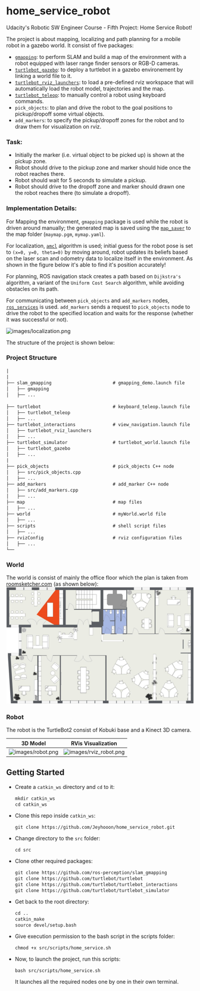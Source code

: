 # home_service_robot

Udacity's Robotic SW Engineer Course - Fifth Project: Home Service Robot!

The project is about mapping, localizing and path planning for a mobile robot in a gazebo world. It consist of five packages:
*  [`gmapping`](http://wiki.ros.org/gmapping): to perform SLAM and build a map of the environment with a robot equipped with laser range finder sensors or RGB-D cameras. 
*  [`turtlebot_gazebo`](http://wiki.ros.org/turtlebot_gazebo): to deploy a turtlebot in a gazebo environement by linking a world file to it.
* [`turtlebot_rviz_launchers`](http://wiki.ros.org/turtlebot_rviz_launchers): to load a pre-defined rviz workspace that will automatically load the robot model, trajectories and the map.
* [`turtlebot_teleop`](http://wiki.ros.org/turtlebot_teleop): to manually control a robot using keyboard commands.
* `pick_objects`: to plan and drive the robot to the goal positions to pickup/dropoff some virtual objects.
* `add_markers`: to specify the pickup/dropoff zones for the robot and to draw them for visualization on rviz.

### Task:
* Initially the marker (i.e. virtual object to be picked up) is shown at the pickup zone.
* Robot should drive to the pickup zone and marker should hide once the robot reaches there.
* Robot should wait for 5 seconds to simulate a pickup.
* Robot should drive to the dropoff zone and marker should drawn one the robot reaches there (to simulate a dropoff).

### Implementation Details:
For Mapping the environment, `gmapping` package is used while the robot is driven around manually; the generated map is saved using the [`map_saver`](http://wiki.ros.org/map_server) to the map folder (`maymap.pgm`, `mymap.yaml`).

For localization, [`amcl`](http://wiki.ros.org/amcl) algorithm is used; initial guess for the robot pose is set to `(x=0, y=0, theta=0)` by moving around, robot updates its beliefs based on the laser scan and odometry data to localize itself in the environment. As shown in the figure below it's able to find it's position accurately!

For planning, ROS navigation stack creates a path based on `Dijkstra's` algorithm, a variant of the `Uniform Cost Search` algorithm, while avoiding obstacles on its path.

For communicating between `pick_objects` and `add_markers` nodes, [`ros_services`](http://wiki.ros.org/Services) is used. `add_markers` sends a request to `pick_objects` node to drive the robot to the specified location and waits for the response (whether it was successful or not).


![images/localization.png](images/localization.png)

The structure of the project is shown below:

### Project Structure

    |
    |
    ├── slam_gmapping                       # gmapping_demo.launch file
    │   ├── gmapping
    │   ├── ...

    ├── turtlebot                           # keyboard_teleop.launch file
    │   ├── turtlebot_teleop
    │   ├── ...
    ├── turtlebot_interactions              # view_navigation.launch file
    │   ├── turtlebot_rviz_launchers
    │   ├── ...
    ├── turtlebot_simulator                 # turtlebot_world.launch file
    │   ├── turtlebot_gazebo
    │   ├── ...
    |
    ├── pick_objects                        # pick_objects C++ node
    │   ├── src/pick_objects.cpp
    │   ├── ...
    ├── add_markers                         # add_marker C++ node
    │   ├── src/add_markers.cpp
    │   ├── ...
    ├── map                                 # map files
    │   ├── ...
    ├── world                               # myWorld.world file
    │   ├── ...
    ├── scripts                             # shell script files
    │   ├── ...
    ├── rvizConfig                          # rviz configuration files
    │   ├── ...
    └──
    

### World

The world is consist of mainly the office floor which the plan is taken from [roomsketcher.com](https://www.roomsketcher.com/floor-plan-gallery/325/office-floor-plan-examples/contemporary-office-floor-plan/) (as shown below):
![images/Contemporary-Office-2D-Floor-Plan.jpg](images/Contemporary-Office-2D-Floor-Plan.jpg)

### Robot

The robot is the TurtleBot2 consist of Kobuki base and a Kinect 3D camera.

|               3D Model                |               RVis Visualization                |
| :-----------------------------------: | :---------------------------------------------: |
| ![images/robot.png](images/robot.png) | ![images/rviz_robot.png](images/rviz_robot.png) |

## Getting Started

- Create a `catkin_ws` directory and `cd` to it:
  ```
  mkdir catkin_ws
  cd catkin_ws
  ```
- Clone this repo inside `catkin_ws`:

  ```
  git clone https://github.com/Jeyhooon/home_service_robot.git
  ```
- Change directory to the `src` folder:
  ```
  cd src
  ```
- Clone other required packages:
  ```
  git clone https://github.com/ros-perception/slam_gmapping
  git clone https://github.com/turtlebot/turtlebot
  git clone https://github.com/turtlebot/turtlebot_interactions
  git clone https://github.com/turtlebot/turtlebot_simulator
  ```
- Get back to the root directory: 
  ```
  cd ..
  catkin_make
  source devel/setup.bash
  ```
- Give execution permission to the bash script in the scripts folder:
  ```
  chmod +x src/scripts/home_service.sh
  ```
- Now, to launch the project, run this scripts:
  ```
  bash src/scripts/home_service.sh
  ```
  It launches all the required nodes one by one in their own terminal.
